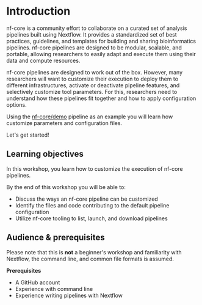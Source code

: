 # Introduction

nf-core is a community effort to collaborate on a curated set of analysis pipelines built using Nextflow. It provides a standardized set of best practices, guidelines, and templates for building and sharing bioinformatics pipelines. nf-core pipelines are designed to be modular, scalable, and portable, allowing researchers to easily adapt and execute them using their data and compute resources.

nf-core pipelines are designed to work out of the box. However, many researchers will want to customize their execution to deploy them to different infrastructures, activate or deactivate pipeline features, and selectively customize tool parameters. For this, researchers need to understand how these pipelines fit together and how to apply configuration options.

Using the [nf-core/demo](https://github.com/nf-core/demo) pipeline as an example you will learn how customize parameters and configuration files.

Let's get started!

## Learning objectives

In this workshop, you learn how to customize the execution of nf-core pipelines.

By the end of this workshop you will be able to:

-   Discuss the ways an nf-core pipeline can be customized
-   Identify the files and code contributing to the default pipeline configuration
-   Utilize nf-core tooling to list, launch, and download pipelines

## Audience & prerequisites

Please note that this is **not** a beginner's workshop and familiarity with Nextflow, the command line, and common file formats is assumed.

**Prerequisites**

-   A GitHub account
-   Experience with command line
-   Experience writing pipelines with Nextflow
